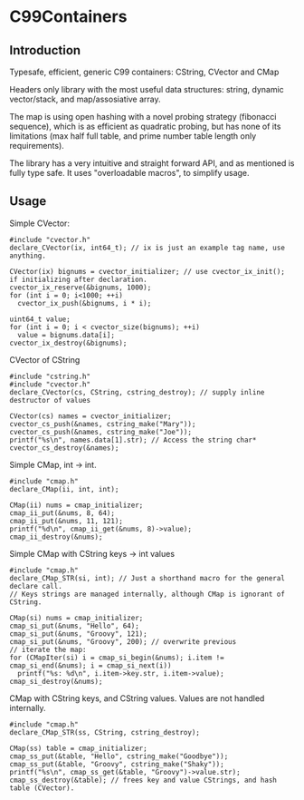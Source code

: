 # C99Containers

Introduction
------------
Typesafe, efficient, generic C99 containers: CString, CVector and CMap

Headers only library with the most useful data structures: string, dynamic vector/stack, and map/assosiative array.

The map is using open hashing with a novel probing strategy (fibonacci sequence), which is as efficient as quadratic probing, but has none of its limitations (max half full table, and prime number table length only requirements).

The library has a very intuitive and straight forward API, and as mentioned is fully type safe. It uses "overloadable macros", to simplify usage.

Usage
-----
Simple CVector:
```
#include "cvector.h"
declare_CVector(ix, int64_t); // ix is just an example tag name, use anything.

CVector(ix) bignums = cvector_initializer; // use cvector_ix_init(); if initializing after declaration.
cvector_ix_reserve(&bignums, 1000);
for (int i = 0; i<1000; ++i)
  cvector_ix_push(&bignums, i * i);

uint64_t value;
for (int i = 0; i < cvector_size(bignums); ++i)
  value = bignums.data[i];
cvector_ix_destroy(&bignums);
```
CVector of CString
```
#include "cstring.h"
#include "cvector.h"
declare_CVector(cs, CString, cstring_destroy); // supply inline destructor of values

CVector(cs) names = cvector_initializer;
cvector_cs_push(&names, cstring_make("Mary"));
cvector_cs_push(&names, cstring_make("Joe"));
printf("%s\n", names.data[1].str); // Access the string char*
cvector_cs_destroy(&names);
```
Simple CMap, int -> int.
```
#include "cmap.h"
declare_CMap(ii, int, int);

CMap(ii) nums = cmap_initializer;
cmap_ii_put(&nums, 8, 64);
cmap_ii_put(&nums, 11, 121);
printf("%d\n", cmap_ii_get(&nums, 8)->value);
cmap_ii_destroy(&nums);
```
Simple CMap with CString keys -> int values
```
#include "cmap.h"
declare_CMap_STR(si, int); // Just a shorthand macro for the general declare call.
// Keys strings are managed internally, although CMap is ignorant of CString.

CMap(si) nums = cmap_initializer;
cmap_si_put(&nums, "Hello", 64);
cmap_si_put(&nums, "Groovy", 121);
cmap_si_put(&nums, "Groovy", 200); // overwrite previous
// iterate the map:
for (CMapIter(si) i = cmap_si_begin(&nums); i.item != cmap_si_end(&nums); i = cmap_si_next(i))
  printf("%s: %d\n", i.item->key.str, i.item->value);
cmap_si_destroy(&nums);
```
CMap with CString keys, and CString values. Values are not handled internally.
```
#include "cmap.h"
declare_CMap_STR(ss, CString, cstring_destroy); 

CMap(ss) table = cmap_initializer;
cmap_ss_put(&table, "Hello", cstring_make("Goodbye"));
cmap_ss_put(&table, "Groovy", cstring_make("Shaky"));
printf("%s\n", cmap_ss_get(&table, "Groovy")->value.str);
cmap_ss_destroy(&table); // frees key and value CStrings, and hash table (CVector).
```

